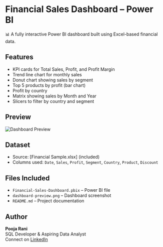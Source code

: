 # Financial Sales Dashboard – Power BI

📊 A fully interactive Power BI dashboard built using Excel-based financial data.

## Features
- KPI cards for Total Sales, Profit, and Profit Margin
- Trend line chart for monthly sales
- Donut chart showing sales by segment
- Top 5 products by profit (bar chart)
- Profit by country
- Matrix showing sales by Month and Year
- Slicers to filter by country and segment

## Preview

![Dashboard Preview](dashboard_preview.png)

## Dataset
- Source: [Financial Sample.xlsx] (included)
- Columns used: `Date`, `Sales`, `Profit`, `Segment`, `Country`, `Product`, `Discount`

## Files Included
- `Financial-Sales-Dashboard.pbix` – Power BI file
- `dashboard-preview.png` – Dashboard screenshot
- `README.md` – Project documentation

## Author
**Pooja Rani**  
SQL Developer & Aspiring Data Analyst  
Connect on [LinkedIn](www.linkedin.com/in/poojayadav952)

